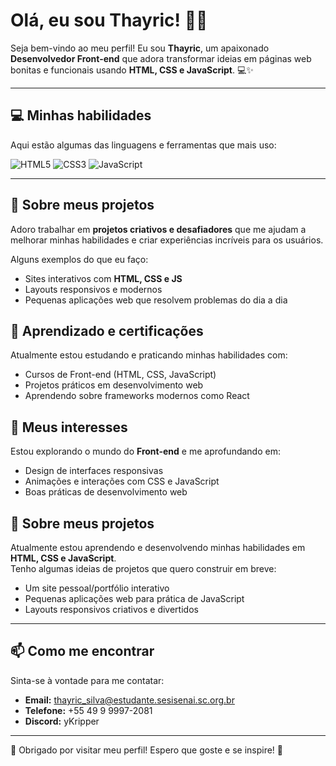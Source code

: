 # Olá, eu sou Thayric! 🌟👋

Seja bem-vindo ao meu perfil! Eu sou **Thayric**, um apaixonado **Desenvolvedor Front-end** que adora transformar ideias em páginas web bonitas e funcionais usando **HTML, CSS e JavaScript**. 💻✨

---

## 💻 Minhas habilidades
Aqui estão algumas das linguagens e ferramentas que mais uso:

![HTML5](https://img.shields.io/badge/HTML5-E34F26?style=for-the-badge&logo=html5&logoColor=white)
![CSS3](https://img.shields.io/badge/CSS3-1572B6?style=for-the-badge&logo=css3&logoColor=white)
![JavaScript](https://img.shields.io/badge/JavaScript-F7DF1E?style=for-the-badge&logo=javascript&logoColor=black)

---

## 🚀 Sobre meus projetos
Adoro trabalhar em **projetos criativos e desafiadores** que me ajudam a melhorar minhas habilidades e criar experiências incríveis para os usuários.  

Alguns exemplos do que eu faço:
- Sites interativos com **HTML, CSS e JS**
- Layouts responsivos e modernos
- Pequenas aplicações web que resolvem problemas do dia a dia

## 🚀 Aprendizado e certificações
Atualmente estou estudando e praticando minhas habilidades com:
- Cursos de Front-end (HTML, CSS, JavaScript)
- Projetos práticos em desenvolvimento web
- Aprendendo sobre frameworks modernos como React

## 🚀 Meus interesses
Estou explorando o mundo do **Front-end** e me aprofundando em:
- Design de interfaces responsivas
- Animações e interações com CSS e JavaScript
- Boas práticas de desenvolvimento web

## 🚀 Sobre meus projetos
Atualmente estou aprendendo e desenvolvendo minhas habilidades em **HTML, CSS e JavaScript**.  
Tenho algumas ideias de projetos que quero construir em breve:
- Um site pessoal/portfólio interativo
- Pequenas aplicações web para prática de JavaScript
- Layouts responsivos criativos e divertidos

---

## 📫 Como me encontrar
Sinta-se à vontade para me contatar:

- **Email:** thayric_silva@estudante.sesisenai.sc.org.br
- **Telefone:** +55 49 9 9997-2081
- **Discord:** yKripper

---

🌈 Obrigado por visitar meu perfil! Espero que goste e se inspire! 💖
